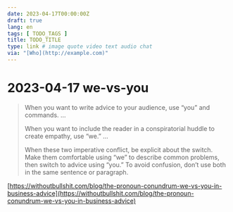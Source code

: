 ```yaml
---
date: 2023-04-17T00:00:00Z
draft: true
lang: en
tags: [ TODO_TAGS ]
title: TODO_TITLE
type: link # image quote video text audio chat
via: "[Who](http://example.com)"
---
```



# 2023-04-17 we-vs-you


> When you want to write advice to your audience, use “you” and commands. …
>
> When you want to include the reader in a conspiratorial huddle to create empathy, use “we.” …
>
> When these two imperative conflict, be explicit about the switch. Make them comfortable using “we” to describe common problems, then switch to advice using “you.” To avoid confusion, don’t use both in the same sentence or paragraph.

[https://withoutbullshit.com/blog/the-pronoun-conundrum-we-vs-you-in-business-advice](https://withoutbullshit.com/blog/the-pronoun-conundrum-we-vs-you-in-business-advice)

